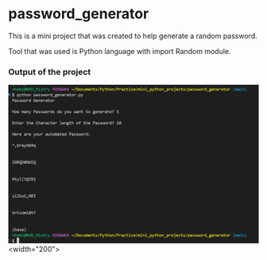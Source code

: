 # password_generator
This is a mini project that was created to help generate a random password.

Tool that was used is Python language with import Random module.

### Output of the project

![](pg_output_result.png)<width="200">
